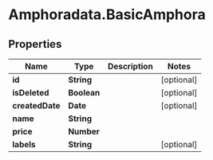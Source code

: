 # Amphoradata.BasicAmphora

## Properties

Name | Type | Description | Notes
------------ | ------------- | ------------- | -------------
**id** | **String** |  | [optional] 
**isDeleted** | **Boolean** |  | [optional] 
**createdDate** | **Date** |  | [optional] 
**name** | **String** |  | 
**price** | **Number** |  | 
**labels** | **String** |  | [optional] 


